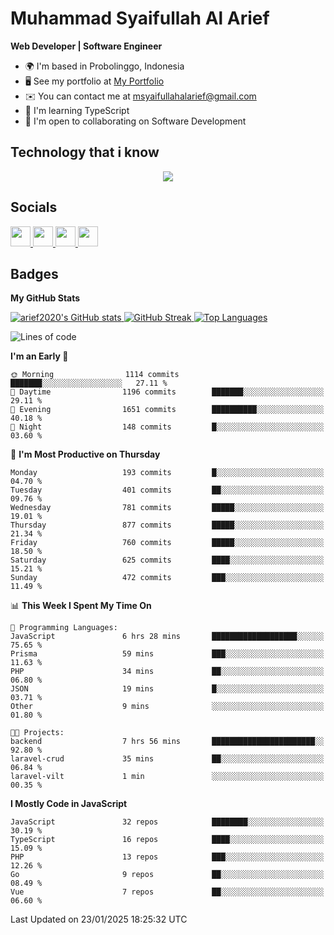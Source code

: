 # Muhammad Syaifullah Al Arief
**Web Developer | Software Engineer**

- 🌍  I'm based in Probolinggo, Indonesia
- 🖥️  See my portfolio at [My Portfolio](https://msyaifullahalarief.vercel.app)
- ✉️  You can contact me at [msyaifullahalarief@gmail.com](mailto:msyaifullahalarief@gmail.com)
- 🧠  I'm learning TypeScript
- 🤝  I'm open to collaborating on Software Development

## Technology that i know
<p align="center">
  <a href="https://skillicons.dev">
    <img src="https://skillicons.dev/icons?i=git,html,docker,css,js,express,firebase,go,laravel,linux,mongodb,mysql,nextjs,nginx,nodejs,npm,postgres,postman,prisma,tailwind,ts,ubuntu,vercel,vscode,vue,windows,yarn" />
  </a>
</p>

## Socials
<p align="left">
    <a href="https://discord.com/users/hanifez" target="_blank" rel="noreferrer">
        <picture>
            <source media="(prefers-color-scheme: dark)" srcset="https://raw.githubusercontent.com/danielcranney/readme-generator/main/public/icons/socials/discord-dark.svg" />
            <source media="(prefers-color-scheme: light)" srcset="https://raw.githubusercontent.com/danielcranney/readme-generator/main/public/icons/socials/discord.svg" />
            <img src="https://raw.githubusercontent.com/danielcranney/readme-generator/main/public/icons/socials/discord.svg" width="32" height="32" />
        </picture>
    </a>
    <a href="https://www.github.com/arief2020" target="_blank" rel="noreferrer">
        <picture>
            <source media="(prefers-color-scheme: dark)" srcset="https://raw.githubusercontent.com/danielcranney/readme-generator/main/public/icons/socials/github-dark.svg" />
            <source media="(prefers-color-scheme: light)" srcset="https://raw.githubusercontent.com/danielcranney/readme-generator/main/public/icons/socials/github.svg" />
            <img src="https://raw.githubusercontent.com/danielcranney/readme-generator/main/public/icons/socials/github.svg" width="32" height="32" />
        </picture>
    </a>
    <a href="https://muhammadsyaifullahalarief.hashnode.dev" target="_blank" rel="noreferrer">
        <picture>
            <source media="(prefers-color-scheme: dark)" srcset="https://raw.githubusercontent.com/danielcranney/readme-generator/main/public/icons/socials/hashnode-dark.svg" />
            <source media="(prefers-color-scheme: light)" srcset="https://raw.githubusercontent.com/danielcranney/readme-generator/main/public/icons/socials/hashnode.svg" />
            <img src="https://raw.githubusercontent.com/danielcranney/readme-generator/main/public/icons/socials/hashnode.svg" width="32" height="32" />
        </picture>
    </a>
    <a href="https://www.linkedin.com/in/muhammad-syaifullah-al-arief/" target="_blank" rel="noreferrer">
        <picture>
            <source media="(prefers-color-scheme: dark)" srcset="https://raw.githubusercontent.com/danielcranney/readme-generator/main/public/icons/socials/linkedin-dark.svg" />
            <source media="(prefers-color-scheme: light)" srcset="https://raw.githubusercontent.com/danielcranney/readme-generator/main/public/icons/socials/linkedin.svg" />
            <img src="https://raw.githubusercontent.com/danielcranney/readme-generator/main/public/icons/socials/linkedin.svg" width="32" height="32" />
        </picture>
    </a>
</p>

## Badges
<b>My GitHub Stats</b>

<a href="http://www.github.com/arief2020">
    <img src="https://github-readme-stats.vercel.app/api?username=arief2020&show_icons=true&hide=&count_private=true&title_color=0891b2&text_color=ffffff&icon_color=0891b2&bg_color=27272a&hide_border=true&show_icons=true" alt="arief2020's GitHub stats" />
</a>
<a href="http://www.github.com/arief2020">
    <img src="https://github-readme-streak-stats.herokuapp.com/?user=arief2020&stroke=ffffff&background=27272a&ring=0891b2&fire=0891b2&currStreakNum=ffffff&currStreakLabel=0891b2&sideNums=ffffff&sideLabels=ffffff&dates=ffffff&hide_border=true" alt="GitHub Streak" />
</a>


<a href="https://github.com/arief2020" align="left">
    <img src="https://github-readme-stats.vercel.app/api/top-langs/?username=arief2020&langs_count=10&title_color=0891b2&text_color=ffffff&icon_color=0891b2&bg_color=27272a&hide_border=true&locale=en&custom_title=Top%20Languages" alt="Top Languages" />
</a>

<!--START_SECTION:waka-->
![Lines of code](https://img.shields.io/badge/From%20Hello%20World%20I%27ve%20Written-9.2%20million%20lines%20of%20code-blue)

**I'm an Early 🐤** 

```text
🌞 Morning                1114 commits        ███████░░░░░░░░░░░░░░░░░░   27.11 % 
🌆 Daytime                1196 commits        ███████░░░░░░░░░░░░░░░░░░   29.11 % 
🌃 Evening                1651 commits        ██████████░░░░░░░░░░░░░░░   40.18 % 
🌙 Night                  148 commits         █░░░░░░░░░░░░░░░░░░░░░░░░   03.60 % 
```
📅 **I'm Most Productive on Thursday** 

```text
Monday                   193 commits         █░░░░░░░░░░░░░░░░░░░░░░░░   04.70 % 
Tuesday                  401 commits         ██░░░░░░░░░░░░░░░░░░░░░░░   09.76 % 
Wednesday                781 commits         █████░░░░░░░░░░░░░░░░░░░░   19.01 % 
Thursday                 877 commits         █████░░░░░░░░░░░░░░░░░░░░   21.34 % 
Friday                   760 commits         █████░░░░░░░░░░░░░░░░░░░░   18.50 % 
Saturday                 625 commits         ████░░░░░░░░░░░░░░░░░░░░░   15.21 % 
Sunday                   472 commits         ███░░░░░░░░░░░░░░░░░░░░░░   11.49 % 
```


📊 **This Week I Spent My Time On** 

```text
💬 Programming Languages: 
JavaScript               6 hrs 28 mins       ███████████████████░░░░░░   75.65 % 
Prisma                   59 mins             ███░░░░░░░░░░░░░░░░░░░░░░   11.63 % 
PHP                      34 mins             ██░░░░░░░░░░░░░░░░░░░░░░░   06.80 % 
JSON                     19 mins             █░░░░░░░░░░░░░░░░░░░░░░░░   03.71 % 
Other                    9 mins              ░░░░░░░░░░░░░░░░░░░░░░░░░   01.80 % 

🐱‍💻 Projects: 
backend                  7 hrs 56 mins       ███████████████████████░░   92.80 % 
laravel-crud             35 mins             ██░░░░░░░░░░░░░░░░░░░░░░░   06.84 % 
laravel-vilt             1 min               ░░░░░░░░░░░░░░░░░░░░░░░░░   00.35 % 
```

**I Mostly Code in JavaScript** 

```text
JavaScript               32 repos            ████████░░░░░░░░░░░░░░░░░   30.19 % 
TypeScript               16 repos            ████░░░░░░░░░░░░░░░░░░░░░   15.09 % 
PHP                      13 repos            ███░░░░░░░░░░░░░░░░░░░░░░   12.26 % 
Go                       9 repos             ██░░░░░░░░░░░░░░░░░░░░░░░   08.49 % 
Vue                      7 repos             ██░░░░░░░░░░░░░░░░░░░░░░░   06.60 % 
```




 Last Updated on 23/01/2025 18:25:32 UTC
<!--END_SECTION:waka-->
